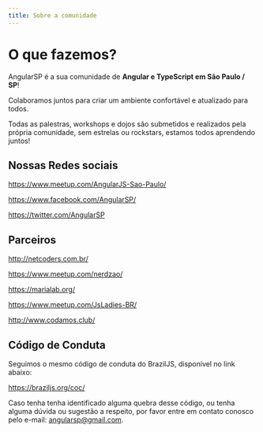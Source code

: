 ```yaml
---
title: Sobre a comunidade
---
```

# O que fazemos?

AngularSP é a sua comunidade de **Angular e TypeScript em São Paulo / SP**!

Colaboramos juntos para criar um ambiente confortável e atualizado para todos.

Todas as palestras, workshops e dojos são submetidos e realizados pela própria comunidade, sem estrelas ou rockstars, estamos todos aprendendo juntos!

## Nossas Redes sociais

https://www.meetup.com/AngularJS-Sao-Paulo/

https://www.facebook.com/AngularSP/

https://twitter.com/AngularSP

## Parceiros

http://netcoders.com.br/

https://www.meetup.com/nerdzao/

https://marialab.org/

https://www.meetup.com/JsLadies-BR/

http://www.codamos.club/

## Código de Conduta

Seguimos o mesmo código de conduta do BrazilJS, disponível no link abaixo:

https://braziljs.org/coc/

Caso tenha tenha identificado alguma quebra desse código, ou tenha alguma dúvida ou sugestão a respeito, por favor entre em contato conosco pelo e-mail: angularsp@gmail.com.
